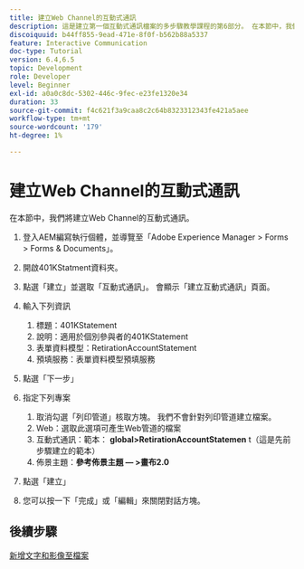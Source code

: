 ```yaml
---
title: 建立Web Channel的互動式通訊
description: 這是建立第一個互動式通訊檔案的多步驟教學課程的第6部分。 在本節中，我們將建立Web Channel的互動式通訊。
discoiquuid: b44ff855-9ead-471e-8f0f-b562b88a5337
feature: Interactive Communication
doc-type: Tutorial
version: 6.4,6.5
topic: Development
role: Developer
level: Beginner
exl-id: a0a0c8dc-5302-446c-9fec-e23fe1320e34
duration: 33
source-git-commit: f4c621f3a9caa8c2c64b8323312343fe421a5aee
workflow-type: tm+mt
source-wordcount: '179'
ht-degree: 1%

---
```


# 建立Web Channel的互動式通訊

在本節中，我們將建立Web Channel的互動式通訊。

1. 登入AEM編寫執行個體，並導覽至「Adobe Experience Manager > Forms > Forms &amp; Documents」。
1. 開啟401KStatment資料夾。
1. 點選「建立」並選取「互動式通訊」。 會顯示「建立互動式通訊」頁面。
1. 輸入下列資訊

   1. 標題：401KStatement
   1. 說明：適用於個別參與者的401KStatement
   1. 表單資料模型：RetirationAccountStatement
   1. 預填服務：表單資料模型預填服務

1. 點選「下一步」
1. 指定下列專案

   1. 取消勾選「列印管道」核取方塊。 我們不會針對列印管道建立檔案。
   1. Web：選取此選項可產生Web管道的檔案
   1. 互動式通訊：範本： **global>RetirationAccountStatemen** t（這是先前步驟建立的範本）
   1. 佈景主題：**參考佈景主題 — >畫布2.0**

1. 點選「建立」
1. 您可以按一下「完成」或「編輯」來關閉對話方塊。

## 後續步驟

[新增文字和影像至檔案](./partseven.md)
